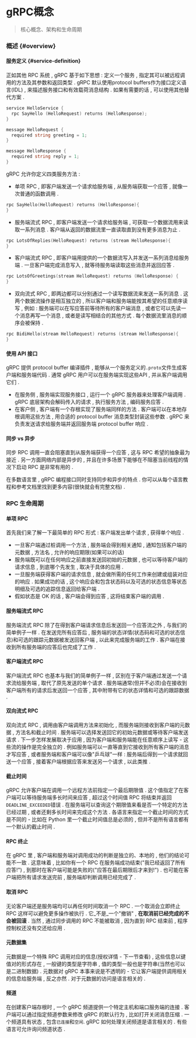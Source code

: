 # gRPC概念

> 核心概念、架构和生命周期

### 概述 {#overview}

#### 服务定义 {#service-definition}

正如其他 RPC 系统 , gRPC 基于如下思想 : 定义一个服务 , 指定其可以被远程调用的方法及其参数和返回类型 . gRPC 默认使用protocol buffers作为接口定义语言\(IDL\) , 来描述服务接口和有效载荷消息结构 . 如果有需要的话 , 可以使用其他替代方案 .

```go
service HelloService {
  rpc SayHello (HelloRequest) returns (HelloResponse);
}

message HelloRequest {
  required string greeting = 1;
}

message HelloResponse {
  required string reply = 1;
}
```

gRPC 允许你定义四类服务方法 :

* 单项 RPC , 即客户端发送一个请求给服务端 , 从服务端获取一个应答 , 就像一次普通的函数调用 .

```go
rpc SayHello(HelloRequest) returns (HelloResponse){
}
```

* 服务端流式 RPC , 即客户端发送一个请求给服务端 , 可获取一个数据流用来读取一系列消息 . 客户端从返回的数据流里一直读取直到没有更多消息为止 . 

```go
rpc LotsOfReplies(HelloRequest) returns (stream HelloResponse){
}
```

* 客户端流式 RPC , 即客户端用提供的一个数据流写入并发送一系列消息给服务端 . 一旦客户端完成消息写入 , 就等待服务端读取这些消息并返回应答 .

```go
rpc LotsOfGreetings(stream HelloRequest) returns (HelloResponse) {
}
```

* 双向流式 RPC , 即两边都可以分别通过一个读写数据流来发送一系列消息 . 这两个数据流操作是相互独立的 , 所以客户端和服务端能按其希望的任意顺序读写 , 例如 : 服务端可以在写应答前等待所有的客户端消息 , 或者它可以先读一个消息再写一个消息 , 或者是读写相结合的其他方式 . 每个数据流里消息的顺序会被保持 . 

```go
rpc BidiHello(stream HelloRequest) returns (stream HelloResponse){
}
```

#### 使用 API 接口

gRPC 提供 protocol buffer 编译插件 , 能够从一个服务定义的`.proto`文件生成客户端和服务端代码 . 通常 gRPC 用户可以在服务端实现这些API , 并从客户端调用它们 .

* 在服务侧 , 服务端实现服务接口 , 运行一个 gRPC 服务器来处理客户端调用 . gRPC 底层架构会解码传入的请求 , 执行服务方法 , 编码服务应答 . 
* 在客户侧 , 客户端有一个存根实现了服务端同样的方法 . 客户端可以在本地存根调用这些方法 , 用合适的 protocol buffer 消息类型封装这些参数 . gRPC 来负责发送请求给服务端并返回服务端 protocol buffer 响应 . 

#### 同步 vs 异步

同步 RPC 调用一直会阻塞直到从服务端获得一个应答 , 这与 RPC 希望的抽象最为接近 . 另一方面网络内部是异步的 , 并且在许多场景下能够在不阻塞当前线程的情况下启动 RPC 是非常有用的 .

在多数语言里 , gRPC 编程接口同时支持同步和异步的特点 . 你可以从每个语言教程和参考文档里找到更多内容\(很快就会有完整文档\) .

### RPC 生命周期

#### 单项 RPC

首先我们来了解一下最简单的 RPC 形式 : 客户端发出单个请求 , 获得单个响应 .

* 一旦客户端通过桩调用一个方法 , 服务端会得到相关通知 , 通知包括客户端的元数据 , 方法名 , 允许的响应期限\(如果可以的话\)
* 服务端既可以在任何响应之前直接发送回初始的元数据 , 也可以等待客户端的请求信息 , 到底哪个先发生 , 取决于具体的应用 . 
* 一旦服务端获得客户端的请求信息 , 就会做所需的任何工作来创建或组装对应的响应 . 如果成功的话 , 这个响应会和包含状态码以及可选的状态信息等状态明细及可选的追踪信息返回给客户端 . 
* 假如状态是 OK 的话 , 客户端会得到应答 , 这将结束客户端的调用 .  

#### 服务端流式 RPC

服务端流式 RPC 除了在得到客户端请求信息后发送回一个应答流之外 , 与我们的简单例子一样 . 在发送完所有应答后 , 服务端的状态详情\(状态码和可选的状态信息\)和可选的跟踪元数据被发送回客户端 , 以此来完成服务端的工作 . 客户端在接收到所有服务端的应答后也完成了工作 . 

#### 客户端流式 RPC

客户端流式 RPC 也基本与我们的简单例子一样 , 区别在于客户端通过发送一个请求流给服务端 , 取代了原先发送的单个请求 . 服务端通常\(但并不必须\)会在接收到客户端所有的请求后发送回一个应答 , 其中附带有它的状态详情和可选的跟踪数据 . 

#### 双向流式 RPC

双向流式 RPC , 调用由客户端调用方法来初始化 , 而服务端则接收到客户端的元数据 , 方法名和截止时间 . 服务端可以选择发送回它的初始元数据或等待客户端发送请求 . 下一步怎样发展取决于应用 , 因为客户端和服务端能在任意顺序上读写 - 这些流的操作是完全独立的 . 例如服务端可以一直等直到它接收到所有客户端的消息才写应答 , 或者服务端和客户端可以像"乒乓球"一样 : 服务端后得到一个请求就回送一个应答 , 接着客户端根据应答来发送另一个请求 , 以此类推 . 

#### 截止时间

gRPC 允许客户端在调用一个远程方法前指定一个最后期限值 . 这个值指定了在客户端可以等待服务端多长时间来应答 , 超过这个时间值 RPC 将结束并返回`DEADLINE_EXCEEDED`错误 . 在服务端可以查询这个期限值来看是否一个特定的方法已经过期 , 或者还剩多长时间来完成这个方法 . 各语言来指定一个截止时间的方式是不同的 - 比如在 Python 里一个截止时间值总是必须的 , 但并不是所有语言都有一个默认的截止时间 . 

#### RPC 终止

在 gRPC 里 , 客户端和服务端对调用成功的判断是独立的、本地的 , 他们的结论可能不一致 . 这意味着 , 比如你有一个 RPC 在服务端成功结束\("我已经返回了所有应答!"\) , 到那时在客户端可能是失败的\("应答在最后期限后才来到!"\) . 也可能在客户端把所有请求发送完前 , 服务端却判断调用已经完成了 . 

#### 取消 RPC

无论客户端还是服务端均可以再任何时间取消一个 RPC . 一个取消会立即终止 RPC 这样可以避免更多操作被执行 . 它_不是_一个"撤销" ,  **在取消前已经完成的不会被回滚** . 当然 , 通过同步调用的 RPC 不能被取消 , 因为直到 RPC 结束前 , 程序控制权还没有交还给应用 . 

#### 元数据集

元数据是一个特殊 RPC 调用对应的信息\(授权详情 - 下一节查看\) , 这些信息以键值对的形式存在 , 一般键的类型是字符串 , 值的类型一般也是字符串\(当然也可以是二进制数据\) . 元数据对 gRPC 本事来说是不透明的 - 它让客户端提供调用相关的信息给服务端 , 反之亦然 . 对于元数据的访问是语言相关的 . 

#### 频道

在创建客户端存根时 , 一个 gRPC 频道提供一个特定主机和端口服务端的连接 . 客户端可以通过指定频道参数来修改 gRPC 的默认行为 , 比如打开关闭消息压缩 . 一个频道具有状态 , 包含`已连接`和`空闲`. gRPC 如何处理关闭频道是语言相关的 . 有些语言可允许询问频道状态 . 


